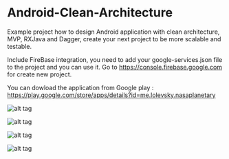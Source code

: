 # Android-Clean-Architecture
Example project how to design Android application with clean architecture, MVP, RXJava and Dagger, create your next project to be more scalable and testable.

Include FireBase integration, you need to add your google-services.json file to the project and you can use it.
Go to https://console.firebase.google.com for create new project.

You can dowload the application from Google play : 
https://play.google.com/store/apps/details?id=me.lolevsky.nasaplanetary

![alt tag](https://github.com/lolevsky/Android-Clean-Architecture/blob/master/screenShots/device-2016-07-14-171559.png)

![alt tag](https://github.com/lolevsky/Android-Clean-Architecture/blob/master/screenShots/device-2016-07-14-171707.png)

![alt tag](https://github.com/lolevsky/Android-Clean-Architecture/blob/master/screenShots/device-2016-07-14-171727.png)

![alt tag](https://github.com/lolevsky/Android-Clean-Architecture/blob/master/screenShots/device-2016-07-14-171741.png)
